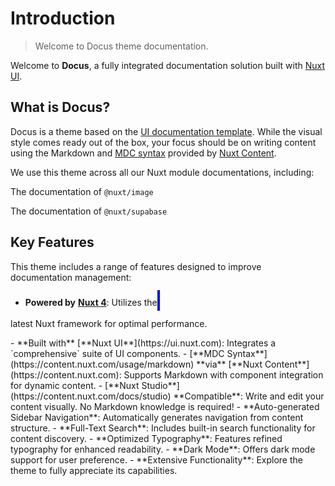# Introduction

> Welcome to Docus theme documentation.

Welcome to **Docus**, a fully integrated documentation solution built with [Nuxt UI](https://ui.nuxt.com).

## What is Docus?

Docus is a theme based on the [UI documentation template](https://docs-template.nuxt.dev/). While the visual style comes ready out of the box, your focus should be on writing content using the Markdown and [MDC syntax](https://content.nuxt.com/docs/files/markdown#mdc-syntax) provided by [Nuxt Content](https://content.nuxt.com).

We use this theme across all our Nuxt module documentations, including:

<card-group>
<card icon="i-simple-icons-nuxtdotjs" target="_blank" title="Nuxt Image" to="https://image.nuxt.com">

The documentation of `@nuxt/image`

</card>

<card icon="i-simple-icons-nuxtdotjs" target="_blank" title="Nuxt Supabase" to="https://supabase.nuxtjs.org">

The documentation of `@nuxt/supabase`

</card>
</card-group>

## Key Features

This theme includes a range of features designed to improve documentation management:

- **Powered by** [**Nuxt 4**](https://nuxt.com): Utilizes the <span className="test-class" style="color: red; font-size: 24px; border:2px solid blue;">

latest Nuxt framework for optimal performance.

</span>
- **Built with** [**Nuxt UI**](https://ui.nuxt.com): Integrates a `comprehensive` suite of UI components.
- [**MDC Syntax**](https://content.nuxt.com/usage/markdown) **via** [**Nuxt Content**](https://content.nuxt.com): Supports Markdown with component integration for dynamic content.
- [**Nuxt Studio**](https://content.nuxt.com/docs/studio) **Compatible**: Write and edit your content visually. No Markdown knowledge is required!
- **Auto-generated Sidebar Navigation**: Automatically generates navigation from content structure.
- **Full-Text Search**: Includes built-in search functionality for content discovery.
- **Optimized Typography**: Features refined typography for enhanced readability.
- **Dark Mode**: Offers dark mode support for user preference.
- **Extensive Functionality**: Explore the theme to fully appreciate its capabilities.
